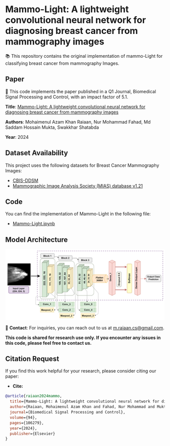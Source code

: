 # Mammo-Light: A lightweight convolutional neural network for diagnosing breast cancer from mammography images

📚 This repository contains the original implementation of mammo-Light for classifying breast cancer from mammography Images.



## Paper

📄 This code implements the paper published in a Q1 Journal, Biomedical Signal Processing and Control, with an impact factor of 5.1.

**Title**: [Mammo-Light: A lightweight convolutional neural network for diagnosing breast cancer from mammography images](https://www.sciencedirect.com/science/article/pii/S1746809424003379)

**Authors**: Mohaimenul Azam Khan Raiaan, Nur Mohammad Fahad, Md Saddam Hossain Mukta, Swakkhar Shatabda

**Year**: 2024


## Dataset Availability

This project uses the following datasets for Breast Cancer Mammography Images:

- [CBIS-DDSM](https://www.cancerimagingarchive.net/collection/cbis-ddsm/)
- [Mammographic Image Analysis Society (MIAS) database v1.21](https://www.repository.cam.ac.uk/items/b6a97f0c-3b9b-40ad-8f18-3d121eef1459)


## Code

You can find the implementation of Mammo-Light in the following file:

- [Mammo-Light.ipynb](Models/Mammo-Light.ipynb)

## Model Architecture

![Mammo-Light Model](Models/ProposedModel.png)


📧 **Contact**: For inquiries, you can reach out to us at m.raiaan.cs@gmail.com.

**This code is shared for research use only. If you encounter any issues in this code, please feel free to contact us.**


## Citation Request

If you find this work helpful for your research, please consider citing our paper:
- **Cite:**
```bibtex
@article{raiaan2024mammo,
  title={Mammo-Light: A lightweight convolutional neural network for diagnosing breast cancer from mammography images},
  author={Raiaan, Mohaimenul Azam Khan and Fahad, Nur Mohammad and Mukta, Md Saddam Hossain and Shatabda, Swakkhar},
  journal={Biomedical Signal Processing and Control},
  volume={94},
  pages={106279},
  year={2024},
  publisher={Elsevier}
}

